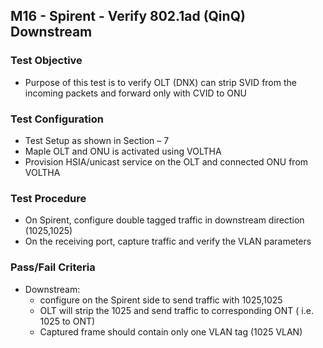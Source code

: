 ## M16 - Spirent - Verify 802.1ad (QinQ) Downstream

### Test Objective

* Purpose of this test is to verify OLT (DNX) can strip SVID from the incoming packets and forward only with CVID to ONU 

### Test Configuration
* Test Setup as shown in Section – 7
* Maple OLT and ONU is activated using VOLTHA
* Provision HSIA/unicast service on the OLT and connected ONU from VOLTHA

### Test Procedure
* On Spirent, configure double tagged traffic in downstream direction (1025,1025)
* On the receiving port, capture traffic and verify the VLAN parameters 

### Pass/Fail Criteria
* Downstream:
  *   configure on the Spirent side to send traffic with 1025,1025
  *   OLT will strip the 1025 and send traffic to corresponding ONT ( i.e. 1025 to ONT)
  *   Captured frame should contain only one VLAN tag (1025 VLAN)
